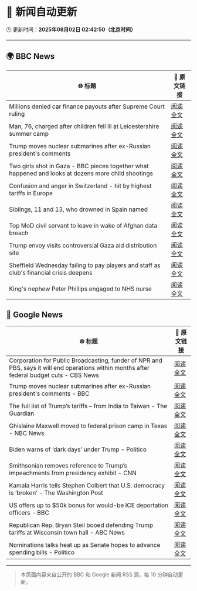 # 🧠 新闻自动更新

🕒 更新时间：**2025年08月02日 02:42:50（北京时间）**

---

## 🌍 BBC News

| 🌐 标题 | 🔗 原文链接 |
|--------|-------------|
| Millions denied car finance payouts after Supreme Court ruling | [阅读全文](https://www.bbc.com/news/articles/cj9w0dj0yjyo?at_medium=RSS&at_campaign=rss) |
| Man, 76, charged after children fell ill at Leicestershire summer camp | [阅读全文](https://www.bbc.com/news/articles/c4gz32kp0d0o?at_medium=RSS&at_campaign=rss) |
| Trump moves nuclear submarines after ex-Russian president's comments | [阅读全文](https://www.bbc.com/news/articles/c93dgr2dd53o?at_medium=RSS&at_campaign=rss) |
| Two girls shot in Gaza - BBC pieces together what happened and looks at dozens more child shootings | [阅读全文](https://www.bbc.com/news/videos/cjelp738zd7o?at_medium=RSS&at_campaign=rss) |
| Confusion and anger in Switzerland - hit by highest tariffs in Europe | [阅读全文](https://www.bbc.com/news/articles/c987l633zdgo?at_medium=RSS&at_campaign=rss) |
| Siblings, 11 and 13, who drowned in Spain named | [阅读全文](https://www.bbc.com/news/articles/c93dg509lk6o?at_medium=RSS&at_campaign=rss) |
| Top MoD civil servant to leave in wake of Afghan data breach | [阅读全文](https://www.bbc.com/news/articles/cvgprxzggz4o?at_medium=RSS&at_campaign=rss) |
| Trump envoy visits controversial Gaza aid distribution site | [阅读全文](https://www.bbc.com/news/articles/c8x5jnl5eygo?at_medium=RSS&at_campaign=rss) |
| Sheffield Wednesday failing to pay players and staff as club's financial crisis deepens | [阅读全文](https://www.bbc.com/sport/football/articles/ce3j27y92p8o?at_medium=RSS&at_campaign=rss) |
| King's nephew Peter Phillips engaged to NHS nurse | [阅读全文](https://www.bbc.com/news/articles/cly6kj7k97po?at_medium=RSS&at_campaign=rss) |

## 📰 Google News

| 🌐 标题 | 🔗 原文链接 |
|--------|-------------|
| Corporation for Public Broadcasting, funder of NPR and PBS, says it will end operations within months after federal budget cuts - CBS News | [阅读全文](https://news.google.com/rss/articles/CBMiowFBVV95cUxPNUJ5emRrR3FlbVdNVzhjdXdVRkRnc0lBRFljWjhoMGlFYVR4d212c3NzVFhXY1VFaG1YdlVtYi1pSUdkdnpKS0RjOHdfNk1kbm5jRWVkUVJxX3dlYzFhSUtzaG9MS195YXhjMzNYcDl0cnJZakc0RXpicW90YTQ1Y09SY2RuQXRldU0yd1p5Zi04X3p5RDFacEpBRE8zbXhzM3Fv0gGoAUFVX3lxTE9ZanRTeG5Ca0tURHJrZ29zcXhwZ3RmV3JTXzZGX0FsVVlIVG8wY2hyRGRuZUE1Z0c3N3c4cDVIRW50QkRzbWpJcnIydTUySDNrX2lOVlBwUzZFSkhnX01kTmM0TGxRNXJVSm15eGw5WmRNWDU0c2VocGhkMzV5MjB2MFZ5aXFoY1owekRNbW9PSmxuUER2V3BMRDJud2h4aEpxaDh3d1R6eQ?oc=5) |
| Trump moves nuclear submarines after ex-Russian president's comments - BBC | [阅读全文](https://news.google.com/rss/articles/CBMiWkFVX3lxTE10WlRCT1NPSVk5Uy11cmdsX3JJZTFUeVdaT1RfckV5X0pTXy1udzEwTWtzYTlQUWJ3T0lNZ0l3UWNZUnl5a05CY2p6d25aYzRJVlZRd0ZJZmp5Z9IBX0FVX3lxTE5Uamp2Vi0zTkhoRDRsWm4yWmVSTzNIaEJ0UkxrcjFkWktvRXJhQ1JQdW1oaHFuelo0ODNGUTN0ZWxiRE1SQWdkVnM1VnFNemFoR2JaZHVEUXBhWGswbWxv?oc=5) |
| The full list of Trump’s tariffs – from India to Taiwan - The Guardian | [阅读全文](https://news.google.com/rss/articles/CBMiqwFBVV95cUxNbHJTaEJPWEV1eHlLaGU5eGxkV1p2eXVoVTNSQnFWSlpyN1NsZzNOeXd2bzl3d0N1ZGJQYkFsSGp5ZkhIbV9hUDF3dmNnV3JuZ0o4dzI4aHVpZlRPR2doVTlsbExURzMyLUh2YWpUelVZQ1VHYlh4cVhPNDBxTS1aUjRwVVpDM1dHcTBNN3JOZlcwMENENEpjN0pkQVRJVFpLVnpGc0t0c3RvTTg?oc=5) |
| Ghislaine Maxwell moved to federal prison camp in Texas - NBC News | [阅读全文](https://news.google.com/rss/articles/CBMiqwFBVV95cUxOaGo0REFHdUp2Q3BENl96SWRPLUlUODVsYUF0ZjdXQjdxa1JSVEs5VHA1LXQ3NWFGcXA2SE5VZXNpSS1mUVVlR202TFcxR1N1QklHOTdEblRRWGdhUFpIOWlkcGU5cmt0cV9TbklibnVZNkJFMUJiT2JYRHpRTlpKX2JUSWtxZ2VGaGtWSWZZdG1lZ0JCYXZSeFFMWVVGd2lhWnZXaU1ucW5TQzDSAVZBVV95cUxNUGFwUWR2cFVLZWtrXzNONzNCWWJpTnFUZTBKVzN1RlBiMk9nQzJwT1lHMHRmSEEyelJCdXY3S2d2ZnFSVm9haG90WHFUUW1mMzNuUDZIQQ?oc=5) |
| Biden warns of ‘dark days’ under Trump - Politico | [阅读全文](https://news.google.com/rss/articles/CBMijwFBVV95cUxOLTdjZGxBT1FuWkFvUEt0WXctNVY4OWpobk4tOGdTNnZXSmwwckw4ODFXaXJ1OFZvdmNIZ21rUHpFVjluTmhLR3hxZDNvaUtxOWh0cW10VS1lRmZYaFJiYW5lNVlvaGNSLWVyckNkaVRSV0pPNXBVeHNISWlWMV8xa3pnZGVEcGNwQ3hRZGQ0aw?oc=5) |
| Smithsonian removes reference to Trump’s impeachments from presidency exhibit - CNN | [阅读全文](https://news.google.com/rss/articles/CBMijAFBVV95cUxNZTJJYnJETjBqcFpWZm1IUTE0eE1DSktKVjBqaW80elhoU0lmV0lVeVlJa0xSeGF3SURtMGJ6d1NqbTRZamJnelhNYUpYOURvNFNhSF9UX25RRGRpaXV4SkRSRG9pYVB4N2hibVFCNExnTVVOX1BTNWV1MEJqMlFkZTVxcE80QWY3Y19jYw?oc=5) |
| Kamala Harris tells Stephen Colbert that U.S. democracy is ‘broken’ - The Washington Post | [阅读全文](https://news.google.com/rss/articles/CBMinwFBVV95cUxOZGx1ODJ5V1AtNmRIM3ZyNU1ldGg3bkVLUDZKengxLVFnanNIQWZsdWZtVlFTQ1ZsZjBjenVON0tVay1MclhOZ1NmRE85akRPbGFHckNCZzB2b1gzS3dVblFkUjdKTFhrMU9rTDFYM3dGOEFzaFNXbmk4M1Z2a2R4dGh2S3Y2dUNjLVFPaHhQMURoUlBhaE9sS3ZYR1Exd3c?oc=5) |
| US offers up to $50k bonus for would-be ICE deportation officers - BBC | [阅读全文](https://news.google.com/rss/articles/CBMiWkFVX3lxTE4tV3Fwa0VDRXhndFJWQ0ZCeE1oZTMwUm04ZklkaTN4V1N3aTdFNHdLNFc2ZnBHeVVJSzd3aVJlYVFMT0FmUHBCNHZidzgxLWtPRjJ4U2VQRHBad9IBX0FVX3lxTE9DTTR4Sm9jazQwdnFjRzNkVk5YVU5ZV2t2QnJfUnJjenJQc3BLeGdzYTVKQXdBdWtYZFFyazRqNEdTNl82UkNka0FNMi1LdGZ0MjN1c1JmRDlLdEVBQk5R?oc=5) |
| Republican Rep. Bryan Steil booed defending Trump tariffs at Wisconsin town hall - ABC News | [阅读全文](https://news.google.com/rss/articles/CBMiqwFBVV95cUxPTzhuYTktU2NNbU9vcUk3UnpDVktEOEZYNmlFVzdFa29NYlExWDc5eW1zM1BIYmVhckhaVjZyR09rWl9XOXkyakdhaUlvalN2X29yNVVaYUJTRGlpNV9YNXF5UHBMcmI0RVppOF90bU5MTzB0YXc5UDNCUlRZblZoU0NIOWNHclZ1dHJhWW1jcHFydkdfR1RidlVtcUlTRnRxN2stWTBiTHl2ZEXSAbABQVVfeXFMUE9Ma0FCbmFiQi1LVGdGQi1NYXl5V3RYYUxMZ1A5YW10UHVyZDJOTGs0OE0zREgybW11YUdhUnpNMDJ6YzgxMVYyRWMzT2h3cXpKN25tSDFlVFN4Vk83TTNqUll1cGlOWVgtb1VwX19taFh3Y3JHcm5QeGxKVHQ3ZFJMTUtheENyZ2l0aXQ1amV0NF81V0pDUFdpcjdwNTdUYzRkdHkzTlRJLWg4Q2NJczQ?oc=5) |
| Nominations talks heat up as Senate hopes to advance spending bills - Politico | [阅读全文](https://news.google.com/rss/articles/CBMixgFBVV95cUxNNVl5NkdkcFlka2tDWFBOV21lVzZjdFBPV2V5QmIzU1d1NDRjTnlyVFFoYXR4OF9sMmVhU3ZTODR1TElkbjI1QUZSSnQweTEtbUVLUmVGV2RMNlFmb2lYaGhTVlhlWmlxMS1kM0tWU1JqWm5vYXlEWTV1TnlfajVYTXlKakRrVWhEb25jcGhHOWFSWWVpMjhPeFpGNllYNDF4Y3E3MmRjYXFlQ0t2eVptc0xyclZ6U2VkMGkxVV9DdnNwdDZZZFE?oc=5) |

---
> 本页面内容来自公开的 BBC 和 Google 新闻 RSS 源，每 10 分钟自动更新。